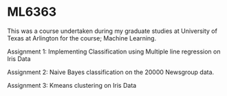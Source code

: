 # ML6363
This was a course undertaken during my graduate studies at University of Texas at Arlington for the course; Machine Learning.

Assignment 1:
Implementing Classification using Multiple line regression on Iris Data

Assignment 2:
Naive Bayes classification on the 20000 Newsgroup data.

Assignment 3:
Kmeans clustering on Iris Data

